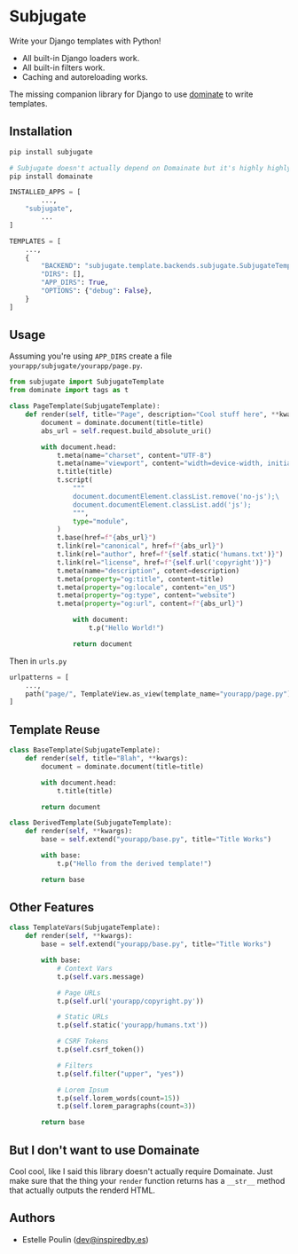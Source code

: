 # Subjugate

Write your Django templates with Python!

* All built-in Django loaders work.
* All built-in filters work.
* Caching and autoreloading works.

The missing companion library for Django to use
[dominate](https://pypi.org/project/dominate/) to write templates.

## Installation

```bash
pip install subjugate

# Subjugate doesn't actually depend on Domainate but it's highly highly recommended.
pip install domainate
```

```python
INSTALLED_APPS = [
		...,
    "subjugate",
		...
]

TEMPLATES = [
	...,
	{
		"BACKEND": "subjugate.template.backends.subjugate.SubjugateTemplates",
		"DIRS": [],
		"APP_DIRS": True,
		"OPTIONS": {"debug": False},
	}
]
```

## Usage

Assuming you're using `APP_DIRS` create a file `yourapp/subjugate/yourapp/page.py`.

```python
from subjugate import SubjugateTemplate
from dominate import tags as t

class PageTemplate(SubjugateTemplate):
	def render(self, title="Page", description="Cool stuff here", **kwargs):
        document = dominate.document(title=title)
        abs_url = self.request.build_absolute_uri()

        with document.head:
            t.meta(name="charset", content="UTF-8")
            t.meta(name="viewport", content="width=device-width, initial-scale=1")
            t.title(title)
            t.script(
                """
                document.documentElement.classList.remove('no-js');\
                document.documentElement.classList.add('js');
                """,
                type="module",
            )
            t.base(href=f"{abs_url}")
            t.link(rel="canonical", href=f"{abs_url}")
            t.link(rel="author", href=f"{self.static('humans.txt')}")
            t.link(rel="license", href=f"{self.url('copyright')}")
            t.meta(name="description", cotent=description)
            t.meta(property="og:title", content=title)
            t.meta(property="og:locale", content="en_US")
            t.meta(property="og:type", content="website")
            t.meta(property="og:url", content=f"{abs_url}")

				with document:
					t.p("Hello World!")

				return document
```

Then in `urls.py`

```python
urlpatterns = [
	...,
	path("page/", TemplateView.as_view(template_name="yourapp/page.py")),
]
```

## Template Reuse

```python
class BaseTemplate(SubjugateTemplate):
	def render(self, title="Blah", **kwargs):
		document = dominate.document(title=title)

		with document.head:
			t.title(title)

		return document

class DerivedTemplate(SubjugateTemplate):
	def render(self, **kwargs):
		base = self.extend("yourapp/base.py", title="Title Works")

		with base:
			t.p("Hello from the derived template!")

		return base
```

## Other Features

```python
class TemplateVars(SubjugateTemplate):
	def render(self, **kwargs):
		base = self.extend("yourapp/base.py", title="Title Works")

		with base:
			# Context Vars
			t.p(self.vars.message)

			# Page URLs
			t.p(self.url('yourapp/copyright.py'))

			# Static URLs
			t.p(self.static('yourapp/humans.txt'))

			# CSRF Tokens
			t.p(self.csrf_token())

			# Filters
			t.p(self.filter("upper", "yes"))

			# Lorem Ipsum
			t.p(self.lorem_words(count=15))
			t.p(self.lorem_paragraphs(count=3))

		return base
```

## But I don't want to use Domainate

Cool cool, like I said this library doesn't actually require Domainate. Just
make sure that the thing your `render` function returns has a `__str__` method
that actually outputs the renderd HTML.

## Authors

* Estelle Poulin ([dev@inspiredby.es](mailto:dev@inspiredby.es))
